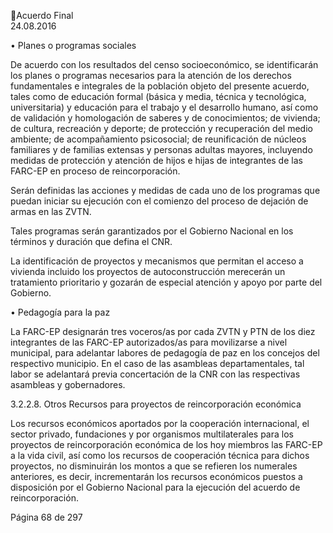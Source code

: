 Acuerdo Final  
24.08.2016  

 
• Planes o programas sociales 
 
De  acuerdo  con  los  resultados  del  censo  socioeconómico,  se  identificarán  los  planes  o  programas 
necesarios  para  la  atención  de  los  derechos  fundamentales  e  integrales  de  la  población  objeto  del 
presente acuerdo, tales como de educación formal (básica y media, técnica y tecnológica, universitaria) y 
educación para el trabajo y el desarrollo humano, así como de validación y homologación de saberes y de 
conocimientos;  de  vivienda;  de  cultura,  recreación  y  deporte;  de  protección  y  recuperación  del  medio 
ambiente; de acompañamiento psicosocial; de reunificación de núcleos familiares y de familias extensas 
y personas adultas mayores, incluyendo medidas de protección y atención de hijos e hijas de integrantes 
de las FARC-EP en proceso de reincorporación. 
 
Serán definidas las acciones y medidas de cada uno de los programas que puedan iniciar su ejecución con 
el comienzo del proceso de dejación de armas en las ZVTN. 
 
Tales programas serán garantizados por el Gobierno Nacional en los términos y duración que defina el 
CNR.  
 
La identificación de proyectos y mecanismos que permitan el acceso a vivienda incluido los proyectos de 
autoconstrucción merecerán un tratamiento prioritario y gozarán de especial atención y apoyo por parte 
del Gobierno. 
 
•
Pedagogía para la paz 
 
La  FARC-EP  designarán  tres  voceros/as  por  cada  ZVTN  y  PTN  de  los  diez  integrantes  de  las  FARC-EP 
autorizados/as  para  movilizarse  a  nivel  municipal,  para  adelantar  labores  de  pedagogía  de  paz  en  los 
concejos del respectivo municipio. En el caso de las asambleas departamentales, tal labor se adelantará 
previa concertación de la CNR con las respectivas asambleas y gobernadores. 
 
3.2.2.8. Otros Recursos para proyectos de reincorporación económica 
 
Los recursos económicos aportados por la cooperación internacional, el sector privado,   fundaciones y 
por organismos multilaterales para los proyectos de reincorporación económica de los hoy miembros las 
FARC-EP a la vida civil, así como los recursos de cooperación técnica para dichos proyectos, no disminuirán 
los montos a que se refieren los numerales anteriores, es decir, incrementarán los recursos económicos 
puestos a disposición por el Gobierno Nacional para la ejecución del acuerdo de reincorporación. 
 
 
 
 
 
 
Página 68 de 297 
 

